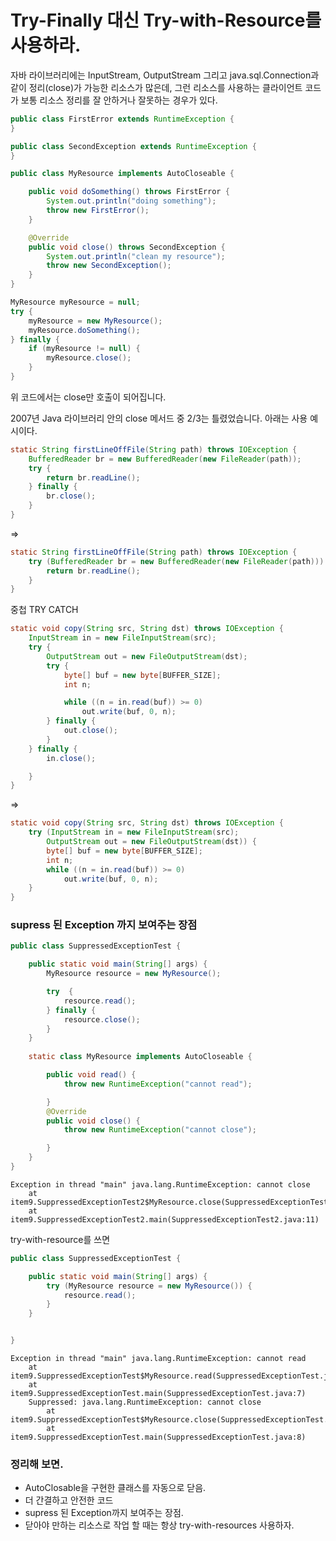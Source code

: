 # Try-Finally 대신 Try-with-Resource를 사용하라.

자바 라이브러리에는 InputStream, OutputStream 그리고 java.sql.Connection과 같이 정리(close)가 가능한 리소스가 많은데, 
그런 리소스를 사용하는 클라이언트 코드가 보통 리소스 정리를 잘 안하거나 잘못하는 경우가 있다.

```java
public class FirstError extends RuntimeException {
}
```

```java
public class SecondException extends RuntimeException {
}
```

```java
public class MyResource implements AutoCloseable {

    public void doSomething() throws FirstError {
        System.out.println("doing something");
        throw new FirstError();
    }

    @Override
    public void close() throws SecondException {
        System.out.println("clean my resource");
        throw new SecondException();
    }
}
```

```java
MyResource myResource = null;
try {
    myResource = new MyResource();
    myResource.doSomething();
} finally {
    if (myResource != null) {
        myResource.close();
    }
}
```

위 코드에서는 close만 호출이 되어집니다.

2007년 Java 라이브러리 안의 close 메서드 중 2/3는 틀렸었습니다.
아래는 사용 예시이다.

```java
static String firstLineOffFile(String path) throws IOException {
	BufferedReader br = new BufferedReader(new FileReader(path));
	try {
		return br.readLine();
	} finally {
		br.close();
	}
}
```
=>
```java
static String firstLineOffFile(String path) throws IOException {
	try (BufferedReader br = new BufferedReader(new FileReader(path))) {
		return br.readLine();
	}
}
```

중첩 TRY CATCH

```java
static void copy(String src, String dst) throws IOException {
	InputStream in = new FileInputStream(src);
	try {
		OutputStream out = new FileOutputStream(dst);
		try {
			byte[] buf = new byte[BUFFER_SIZE];
			int n;

			while ((n = in.read(buf)) >= 0)
				out.write(buf, 0, n);
		} finally {
			out.close();
		}
	} finally {
		in.close();

	}
}
```
=>
```java
static void copy(String src, String dst) throws IOException {
    try (InputStream in = new FileInputStream(src);
        OutputStream out = new FileOutputStream(dst)) {
        byte[] buf = new byte[BUFFER_SIZE];
        int n;
        while ((n = in.read(buf)) >= 0)
            out.write(buf, 0, n);
    }
}
```

### supress 된 Exception 까지 보여주는 장점

```java
public class SuppressedExceptionTest {

	public static void main(String[] args) {
		MyResource resource = new MyResource();

		try  {
			resource.read();
		} finally {
			resource.close();
		}
	}
	
	static class MyResource implements AutoCloseable {

		public void read() {
			throw new RuntimeException("cannot read");

		}
		@Override
		public void close() {
			throw new RuntimeException("cannot close");

		}
	}
}
```

```
Exception in thread "main" java.lang.RuntimeException: cannot close
	at item9.SuppressedExceptionTest2$MyResource.close(SuppressedExceptionTest2.java:22)
	at item9.SuppressedExceptionTest2.main(SuppressedExceptionTest2.java:11)
```

try-with-resource를 쓰면

```java
public class SuppressedExceptionTest {

	public static void main(String[] args) {
		try (MyResource resource = new MyResource()) {
			resource.read();
		}
	}


}
```

```
Exception in thread "main" java.lang.RuntimeException: cannot read
	at item9.SuppressedExceptionTest$MyResource.read(SuppressedExceptionTest.java:14)
	at item9.SuppressedExceptionTest.main(SuppressedExceptionTest.java:7)
	Suppressed: java.lang.RuntimeException: cannot close
		at item9.SuppressedExceptionTest$MyResource.close(SuppressedExceptionTest.java:19)
		at item9.SuppressedExceptionTest.main(SuppressedExceptionTest.java:8)
```

### 정리해 보면.
- AutoClosable을 구현한 클래스를 자동으로 닫음.
- 더 간결하고 안전한 코드
- supress 된 Exception까지 보여주는 장점.
- 닫아야 만하는 리소스로 작업 할 때는 항상 try-with-resources 사용하자.
